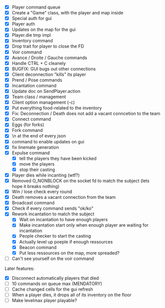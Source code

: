 - [x] Player command queue
- [x] Create a "Game" class, with the player and map inside
- [x] Special auth for gui
- [x] Player auth
- [x] Updates on the map for the gui
- [x] Player.die tmp impl
- [x] Inventory command
- [x] Drop trait for player to close the FD
- [x] Voir command
- [x] Avance / Droite / Gauche commands
- [x] Handle CTRL + C cleanely
- [x] BUGFIX: GUI bugs out other connections
- [x] Client deconnection "kills" its player
- [x] Prend / Pose commands
- [x] Incantation command
- [x] Update doc on SendPlayer.action
- [x] Team class / management
- [x] Client option management (-c)
- [x] Put everything food-related to the inventory
- [x] Fix: Deconnection / Death does not add a vacant conncetion to the team
- [x] Connect command
- [x] Eggs (for forks)
- [x] Fork command
- [x] \n at the end of every json
- [x] command to enable updates on gui
- [x] fix linemate generation
- [x] Expulse command
  - [x] tell the players they have been kicked
  - [x] move the players
  - [x] stop their casting
- [x] Player dies while incanting (wtf?)
- [x] Removed O_NONBLOCK on the socket fd to match the subject (lets hope it breaks nothing)
- [x] Win / lose check every round
- [x] Death removes a vacant connection from the team
- [x] Broadcast command
- [x] Check if every command sends "ok/ko"
- [x] Rework incantation to match the subject
  - [x] Wait on incantation to have enough players
  - [x] Make incantation start only when enough player are waiting for incantation
  - [x] People checker to start the casting
  - [x] Actually level up poeple if enough ressources
  - [x] Beacon command
  - [x] Put less ressources on the map, more spreaded?
- [ ] Can't see yourself on the voir command

Later features:
- [x] Disconnect automatically players that died
- [ ] 10 commands on queue max (MENDATORY)
- [ ] Cache changed cells for the gui refresh
- [ ] When a player dies, it drops all of its inventory on the floor
- [ ] Make levelmax player playable?